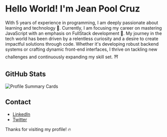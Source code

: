 # Hello World! I'm Jean Pool Cruz

With 5 years of experience in programming, I am deeply passionate about learning and technology 🧠. Currently, I am focusing my career on mastering JavaScript with an emphasis on FullStack development 🚀. My journey in the tech world has been driven by a relentless curiosity and a desire to create impactful solutions through code. Whether it's developing robust backend systems or crafting dynamic front-end interfaces, I thrive on tackling new challenges and continuously expanding my skill set. ⛩️


## GitHub Stats

![Profile Summary Cards](http://github-profile-summary-cards.vercel.app/api/cards/profile-details?username=jpool09&theme=radical)


## Contact

- [LinkedIn](https://www.linkedin.com/in/jean-pool-cruz-cespedes-985a02173/)
- [Twitter](https://twitter.com/jpoolC09)


Thanks for visiting my profile! 🔥
